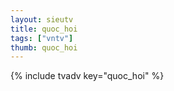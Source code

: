 ```yaml
--- 
layout: sieutv
title: quoc_hoi
tags: ["vntv"]
thumb: quoc_hoi
---
```

{% include tvadv key="quoc_hoi" %}
